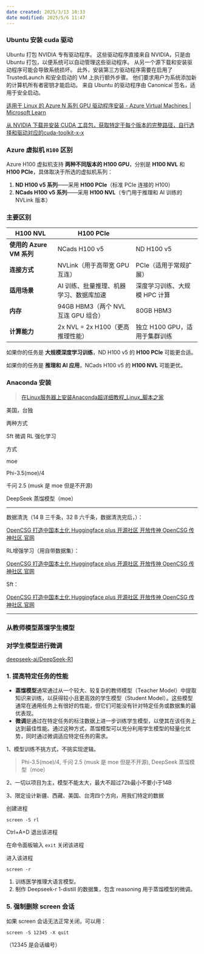 ```yaml
---
date created: 2025/3/13 10:33
date modified: 2025/5/6 11:47
---
```

### Ubuntu 安装 cuda 驱动

Ubuntu 打包 NVIDIA 专有驱动程序。 这些驱动程序直接来自 NVIDIA，只是由 Ubuntu 打包，以便系统可以自动管理这些驱动程序。 从另一个源下载和安装驱动程序可能会导致系统损坏。 此外，安装第三方驱动程序需要在启用了 TrustedLaunch 和安全启动的 VM 上执行额外步骤。 他们要求用户为系统添加新的计算机所有者密钥才能启动。 来自 Ubuntu 的驱动程序由 Canonical 签名，适用于安全启动。

[适用于 Linux 的 Azure N 系列 GPU 驱动程序安装 - Azure Virtual Machines | Microsoft Learn](https://learn.microsoft.com/zh-cn/azure/virtual-machines/linux/n-series-driver-setup#ubuntu)

[从 NVIDIA 下载并安装 CUDA 工具包，获取特定于每个版本的完整路径，自行选择和驱动对应的cuda-toolkit-x-x](https://developer.nvidia.com/cuda-downloads?target_os=Linux&target_arch=x86_64&Distribution=Ubuntu&target_version=24.04&target_type=deb_network)

### Azure 虚拟机 `H100` 区别

Azure H100 虚拟机支持 **两种不同版本的 H100 GPU**，分别是 **H100 NVL** 和 **H100 PCIe**，具体取决于所选的虚拟机系列：

1. **ND H100 v5 系列**——采用 **H100 PCIe**（标准 PCIe 连接的 H100）
2. **NCads H100 v5 系列**——采用 **H100 NVL**（专门用于推理和 AI 训练的 NVLink 版本）

### **主要区别**

| **H100 NVL**        | **H100 PCIe**               |                     |
| ------------------- | --------------------------- | ------------------- |
| **使用的 Azure VM 系列** | NCads H100 v5               | ND H100 v5          |
| **连接方式**            | NVLink（用于高带宽 GPU 互连）        | PCIe（适用于常规扩展）       |
| **适用场景**            | AI 训练、批量推理、机器学习、数据库加速       | 深度学习训练、大规模 HPC 计算   |
| **内存**              | 94GB HBM3（两个 NVL 互连 GPU 组合） | 80GB HBM3           |
| **计算能力**            | 2x NVL = 2x H100（更高推理性能）    | 独立 H100 GPU，适用于集群训练 |

如果你的任务是 **大规模深度学习训练**，ND H100 v5 的 **H100 PCIe** 可能更合适。

如果你的任务是 **推理和 AI 应用**，NCads H100 v5 的 **H100 NVL** 可能更优。

### Anaconda 安装

> [在Linux服务器上安装Anaconda超详细教程_Linux_脚本之家](https://www.jb51.net/server/336729ihf.htm)

美国，台独

两种方式

Sft 微调 RL 强化学习

方式

moe

Phi-3.5(moe)/4

千问 2.5 (musk 是 moe 但是不开源)

DeepSeek 蒸馏模型（moe）

---

数据清洗（14 B 三千条，32 B 六千条，数据清洗完后，）：

[OpenCSG 打造中国本土化 Huggingface plus 开源社区 开放传神 OpenCSG 传神社区 官网](http://192.168.0.9/codes/xiaohei/xunlianall/blob/main/yuliaotiqu/fkchuli.py)

RL增强学习（用自带数据集）：

[OpenCSG 打造中国本土化 Huggingface plus 开源社区 开放传神 OpenCSG 传神社区 官网](http://192.168.0.9/codes/xiaohei/xunlianall/blob/main/rl/gtirl.py)

Sft：

[OpenCSG 打造中国本土化 Huggingface plus 开源社区 开放传神 OpenCSG 传神社区 官网](http://192.168.0.9/codes/xiaohei/xunlianall/files/main/sft)

---

### 从教师模型蒸馏学生模型

### 对学生模型进行微调

[deepseek-ai/DeepSeek-R1](https://github.com/deepseek-ai/DeepSeek-R1?tab=readme-ov-file)

### 1. **提高特定任务的性能**

- **蒸馏模型**通常通过从一个较大、较复杂的教师模型（Teacher Model）中提取知识来训练，以获得较小且更高效的学生模型（Student Model）。这些模型通常在通用任务上有很好的性能，但它们可能没有针对特定任务或数据集的最优表现。
- **微调**是通过在特定任务的标注数据上进一步训练学生模型，以使其在该任务上达到最佳性能。通过这种方式，蒸馏模型可以充分利用学生模型的轻量化优势，同时通过微调适应特定任务的需求。

1、模型训练不挑方式，不挑实现逻辑。

> Phi-3.5(moe)/4, 千问 2.5 (musk 是 moe 但是不开源), DeepSeek 蒸馏模型（moe）

2、一切以项目为主，模型不能太大，最大不超过72b最小不要小于14B

3、限定设计新疆、西藏、美国、台湾四个方向，用我们特定的数据

创建进程

```shell
screen -S rl
```

Ctrl+A+D 退出该进程

在命令面板输入 `exit` 关闭该进程

进入该进程

```shell
screen -r
```

1. 训练医学推理大语言模型。
2. 制作 Deepseek-r 1-distill 的数据集，包含 reasoning 用于蒸馏模型的微调。

### 5. 强制删除 screen 会话

如果 screen 会话无法正常关闭，可以用：

```shell
screen -S 12345 -X quit
```

（12345 是会话编号）